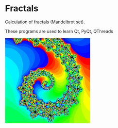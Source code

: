 # Fractals

Calculation of fractals (Mandelbrot set). 

These programs are used to learn Qt, PyQt, QThreads

![Screenshot](icon.png)